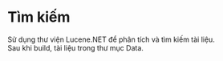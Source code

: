 # Tìm kiếm

Sử dụng thư viện Lucene.NET để phân tích và tìm kiếm tài liệu.  
Sau khi build, tài liệu trong thư mục Data.  
